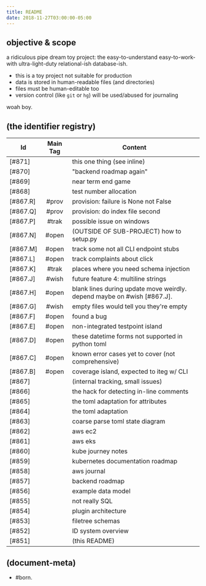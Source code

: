 ```yaml
---
title: README
date: 2018-11-27T03:00:00-05:00
---
```


## objective & scope

a ridiculous
pipe dream
toy project: the
easy-to-understand
easy-to-work-with
ultra-light-duty
relational-ish
database-ish.

  - this is a toy project not suitable for production
  - data is stored in human-readable files (and directories)
  - files must be human-editable too
  - version control (like `git` or `hg`) will be used/abused for journaling

woah boy.




## (the identifier registry)

|Id                         | Main Tag | Content
|---------------------------|:-----:|---
|[#871]                     |       | this one thing (see inline)
|[#870]                     |       | "backend roadmap again"
|[#869]                     |       | near term end game
|[#868]                     |       | test number allocation
|[#867.R]                   | #prov | provision: failure is None not False
|[#867.Q]                   | #prov | provision: do index file second
|[#867.P]                   | #trak | possible issue on windows
|[#867.N]                   | #open | (OUTSIDE OF SUB-PROJECT) how to setup.py
|[#867.M]                   | #open | track some not all CLI endpoint stubs
|[#867.L]                   | #open | track complaints about click
|[#867.K]                   | #trak | places where you need schema injection
|[#867.J]                   | #wish | future feature 4: multiline strings
|[#867.H]                   | #open | blank lines during update move weirdly. depend maybe on #wish [#867.J].
|[#867.G]                   | #wish | empty files would tell you they're empty
|[#867.F]                   | #open | found a bug
|[#867.E]                   | #open | non-integrated testpoint island
|[#867.D]                   | #open | these datetime forms not supported in python toml
|[#867.C]                   | #open | known error cases yet to cover (not comprehensive)
|[#867.B]                   | #open | coverage island, expected to iteg w/ CLI
|[#867]                     |       | (internal tracking, small issues)
|[#866]                     |       | the hack for detecting in-line comments
|[#865]                     |       | the toml adaptation for attributes
|[#864]                     |       | the toml adaptation
|[#863]                     |       | coarse parse toml state diagram
|[#862]                     |       | aws ec2
|[#861]                     |       | aws eks
|[#860]                     |       | kube journey notes
|[#859]                     |       | kubernetes documentation roadmap
|[#858]                     |       | aws journal
|[#857]                     |       | backend roadmap
|[#856]                     |       | example data model
|[#855]                     |       | not really SQL
|[#854]                     |       | plugin architecture
|[#853]                     |       | filetree schemas
|[#852]                     |       | ID system overview
|[#851]                     |       | (this README)



## (document-meta)

  - #born.
